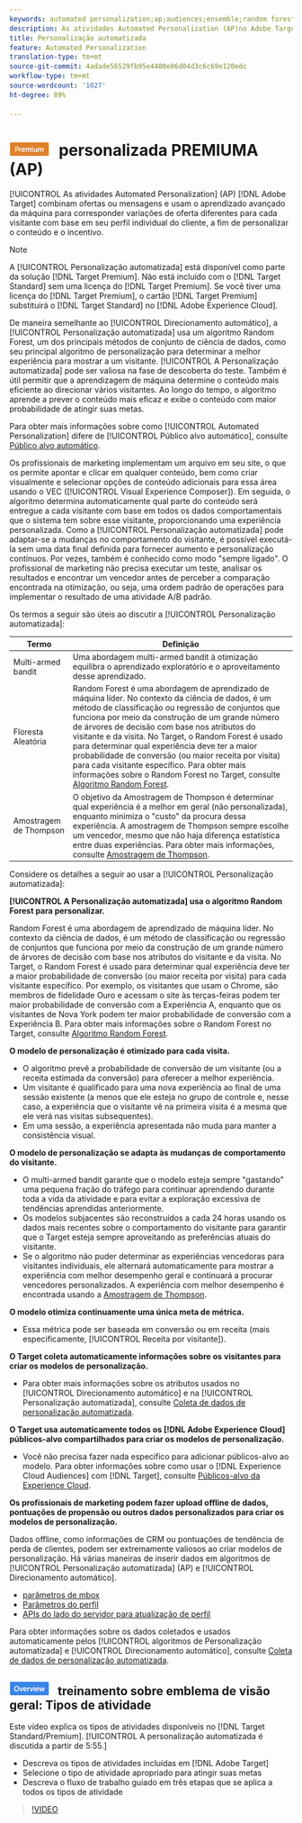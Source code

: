 ```yaml
---
keywords: automated personalization;ap;audiences;ensemble;random forest;multi-armed bandit;thompson sampling;ml;machine learning
description: As atividades Automated Personalization (AP)no Adobe Target combinam ofertas ou mensagens e usam o aprendizado de máquina avançado para corresponder às diferentes variações de oferta de cada visitante com base no perfil individual do cliente, a fim de personalizar o conteúdo e o incentivo.
title: Personalização automatizada
feature: Automated Personalization
translation-type: tm+mt
source-git-commit: 4adade56529fb95e4400e06d04d3c6c69e120edc
workflow-type: tm+mt
source-wordcount: '1027'
ht-degree: 89%

---
```



# ![Personalização ](/help/assets/premium.png) personalizada PREMIUMA (AP)

[!UICONTROL As atividades Automated Personalization] (AP)  [!DNL Adobe Target] combinam ofertas ou mensagens e usam o aprendizado avançado da máquina para corresponder variações de oferta diferentes para cada visitante com base em seu perfil individual do cliente, a fim de personalizar o conteúdo e o incentivo.

>[!NOTE]
>
>A [!UICONTROL Personalização automatizada] está disponível como parte da solução [!DNL Target Premium]. Não está incluído com o [!DNL Target Standard] sem uma licença do [!DNL Target Premium]. Se você tiver uma licença do [!DNL Target Premium], o cartão [!DNL Target Premium] substituirá o [!DNL Target Standard] no [!DNL Adobe Experience Cloud].

De maneira semelhante ao [!UICONTROL Direcionamento automático], a [!UICONTROL Personalização automatizada] usa um algoritmo Random Forest, um dos principais métodos de conjunto de ciência de dados, como seu principal algoritmo de personalização para determinar a melhor experiência para mostrar a um visitante. [!UICONTROL A Personalização automatizada] pode ser valiosa na fase de descoberta do teste. Também é útil permitir que a aprendizagem de máquina determine o conteúdo mais eficiente ao direcionar vários visitantes. Ao longo do tempo, o algoritmo aprende a prever o conteúdo mais eficaz e exibe o conteúdo com maior probabilidade de atingir suas metas.

Para obter mais informações sobre como [!UICONTROL Automated Personalization] difere de [!UICONTROL Público alvo automático], consulte [Público alvo automático](/help/c-activities/auto-target/auto-target-to-optimize.md).

Os profissionais de marketing implementam um arquivo em seu site, o que os permite apontar e clicar em qualquer conteúdo, bem como criar visualmente e selecionar opções de conteúdo adicionais para essa área usando o VEC ([!UICONTROL Visual Experience Composer]). Em seguida, o algoritmo determina automaticamente qual parte do conteúdo será entregue a cada visitante com base em todos os dados comportamentais que o sistema tem sobre esse visitante, proporcionando uma experiência personalizada. Como a [!UICONTROL Personalização automatizada] pode adaptar-se a mudanças no comportamento do visitante, é possível executá-la sem uma data final definida para fornecer aumento e personalização contínuos. Por vezes, também é conhecido como modo &quot;sempre ligado&quot;. O profissional de marketing não precisa executar um teste, analisar os resultados e encontrar um vencedor antes de perceber a comparação encontrada na otimização, ou seja, uma ordem padrão de operações para implementar o resultado de uma atividade A/B padrão.

Os termos a seguir são úteis ao discutir a [!UICONTROL Personalização automatizada]:

| Termo | Definição |
|---|---|
| Multi-armed bandit | Uma abordagem multi-armed bandit à otimização equilibra o aprendizado exploratório e o aproveitamento desse aprendizado. |
| Floresta Aleatória | Random Forest é uma abordagem de aprendizado de máquina líder. No contexto da ciência de dados, é um método de classificação ou regressão de conjuntos que funciona por meio da construção de um grande número de árvores de decisão com base nos atributos do visitante e da visita. No Target, o Random Forest é usado para determinar qual experiência deve ter a maior probabilidade de conversão (ou maior receita por visita) para cada visitante específico. Para obter mais informações sobre o Random Forest no Target, consulte  [Algoritmo Random Forest](/help/c-activities/t-automated-personalization/algo-random-forest.md). |
| Amostragem de Thompson | O objetivo da Amostragem de Thompson é determinar qual experiência é a melhor em geral (não personalizada), enquanto minimiza o &quot;custo&quot; da procura dessa experiência. A amostragem de Thompson sempre escolhe um vencedor, mesmo que não haja diferença estatística entre duas experiências. Para obter mais informações, consulte [Amostragem de Thompson](https://en.wikipedia.org/wiki/Thompson_sampling). |

Considere os detalhes a seguir ao usar a [!UICONTROL Personalização automatizada]:

**[!UICONTROL A Personalização automatizada] usa o algoritmo Random Forest para personalizar.**

Random Forest é uma abordagem de aprendizado de máquina líder. No contexto da ciência de dados, é um método de classificação ou regressão de conjuntos que funciona por meio da construção de um grande número de árvores de decisão com base nos atributos do visitante e da visita. No Target, o Random Forest é usado para determinar qual experiência deve ter a maior probabilidade de conversão (ou maior receita por visita) para cada visitante específico. Por exemplo, os visitantes que usam o Chrome, são membros de fidelidade Ouro e acessam o site às terças-feiras podem ter maior probabilidade de conversão com a Experiência A, enquanto que os visitantes de Nova York podem ter maior probabilidade de conversão com a Experiência B. Para obter mais informações sobre o Random Forest no Target, consulte  [Algoritmo Random Forest](/help/c-activities/t-automated-personalization/algo-random-forest.md).

**O modelo de personalização é otimizado para cada visita.**

* O algoritmo prevê a probabilidade de conversão de um visitante (ou a receita estimada da conversão) para oferecer a melhor experiência.
* Um visitante é qualificado para uma nova experiência ao final de uma sessão existente (a menos que ele esteja no grupo de controle e, nesse caso, a experiência que o visitante vê na primeira visita é a mesma que ele verá nas visitas subsequentes).
* Em uma sessão, a experiência apresentada não muda para manter a consistência visual.

**O modelo de personalização se adapta às mudanças de comportamento do visitante.**

* O multi-armed bandit garante que o modelo esteja sempre &quot;gastando&quot; uma pequena fração do tráfego para continuar aprendendo durante toda a vida da atividade e para evitar a exploração excessiva de tendências aprendidas anteriormente.
* Os modelos subjacentes são reconstruídos a cada 24 horas usando os dados mais recentes sobre o comportamento do visitante para garantir que o Target esteja sempre aproveitando as preferências atuais do visitante.
* Se o algoritmo não puder determinar as experiências vencedoras para visitantes individuais, ele alternará automaticamente para mostrar a experiência com melhor desempenho geral e continuará a procurar vencedores personalizados. A experiência com melhor desempenho é encontrada usando a [Amostragem de Thompson](https://en.wikipedia.org/wiki/Thompson_sampling).

**O modelo otimiza continuamente uma única meta de métrica.**

* Essa métrica pode ser baseada em conversão ou em receita (mais especificamente, [!UICONTROL Receita por visitante]).

**O Target coleta automaticamente informações sobre os visitantes para criar os modelos de personalização.**

* Para obter mais informações sobre os atributos usados no [!UICONTROL Direcionamento automático] e na [!UICONTROL Personalização automatizada], consulte [Coleta de dados de personalização automatizada](/help/c-activities/t-automated-personalization/ap-data.md).

**O Target usa automaticamente todos os [!DNL Adobe Experience Cloud] públicos-alvo compartilhados para criar os modelos de personalização.**

* Você não precisa fazer nada específico para adicionar públicos-alvo ao modelo. Para obter informações sobre como usar o [!DNL Experience Cloud Audiences] com [!DNL Target], consulte [Públicos-alvo da Experience Cloud](/help/c-integrating-target-with-mac/mmp.md).

**Os profissionais de marketing podem fazer upload offline de dados, pontuações de propensão ou outros dados personalizados para criar os modelos de personalização.**

Dados offline, como informações de CRM ou pontuações de tendência de perda de clientes, podem ser extremamente valiosos ao criar modelos de personalização. Há várias maneiras de inserir dados em algoritmos de [!UICONTROL Personalização automatizada] (AP) e [!UICONTROL Direcionamento automático].

* [parâmetros de mbox](/help/c-implementing-target/c-considerations-before-you-implement-target/c-methods-to-get-data-into-target/methods-to-get-data-into-target.md#concept_0069C0EFB56C4700BB33F2F35C2B9B17)
* [Parâmetros do perfil](/help/c-implementing-target/c-considerations-before-you-implement-target/c-methods-to-get-data-into-target/methods-to-get-data-into-target.md#concept_0069C0EFB56C4700BB33F2F35C2B9B17)
* [APIs do lado do servidor para atualização de perfil](/help/c-implementing-target/c-considerations-before-you-implement-target/c-methods-to-get-data-into-target/methods-to-get-data-into-target.md#concept_0069C0EFB56C4700BB33F2F35C2B9B17)

Para obter informações sobre os dados coletados e usados automaticamente pelos [!UICONTROL algoritmos de Personalização automatizada] e [!UICONTROL Direcionamento automático], consulte [Coleta de dados de personalização automatizada](/help/c-activities/t-automated-personalization/ap-data.md).

## ![Vídeo de ](/help/assets/overview.png) treinamento sobre emblema de visão geral: Tipos de atividade

Este vídeo explica os tipos de atividades disponíveis no [!DNL Target Standard/Premium]. [!UICONTROL A personalização automatizada é discutida a partir de 5:55.]

* Descreva os tipos de atividades incluídas em [!DNL Adobe Target]
* Selecione o tipo de atividade apropriado para atingir suas metas
* Descreva o fluxo de trabalho guiado em três etapas que se aplica a todos os tipos de atividade

>[!VIDEO](https://video.tv.adobe.com/v/17386)